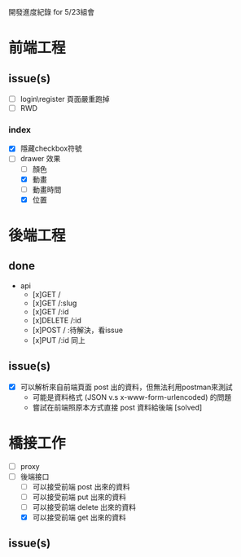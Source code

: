 開發進度紀錄 for 5/23組會
# 前端工程
## issue(s)
- [ ] login\register 頁面嚴重跑掉
- [ ] RWD
### index
- [x] 隱藏checkbox符號
- [ ] drawer 效果
    - [ ] 顏色
    - [x] 動畫
    - [ ] 動畫時間
    - [x] 位置

# 後端工程
## done
- api
    - [x]GET /
    - [x]GET /:slug
    - [x]GET /:id
    - [x]DELETE /:id
    - [x]POST / :待解決，看issue
    - [x]PUT /:id 同上
## issue(s)
- [x] 可以解析來自前端頁面 post 出的資料，但無法利用postman來測試
    - 可能是資料格式 (JSON v.s x-www-form-urlencoded) 的問題
    - 嘗試在前端照原本方式直接 post 資料給後端 [solved]

# 橋接工作
- [ ] proxy
- [ ] 後端接口
    - [ ] 可以接受前端 post 出來的資料
    - [ ] 可以接受前端 put 出來的資料
    - [ ] 可以接受前端 delete 出來的資料
    - [x] 可以接受前端 get 出來的資料
## issue(s)
